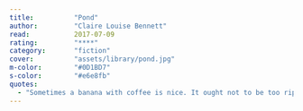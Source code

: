 ```yaml
---
title:          "Pond"
author:         "Claire Louise Bennett"
read:           2017-07-09
rating:         "****"
category:       "fiction"
cover:          "assets/library/pond.jpg"
m-color:        "#0D1BD7"
s-color:        "#e6e8fb"
quotes:
  - "Sometimes a banana with coffee is nice. It ought not to be too ripe — in fact there should be a definite remainder of green along the stalk, and if there isn't, forget about it. Though admittedly that is easier said than done. Apples can be forgotten about, but not bananas, not really. They don't in fact take at all well to being forgotten about. They wizen and stink of putrid and go almost black."
---
```

